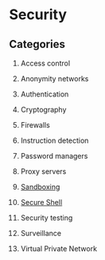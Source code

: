 # Security

## Categories

1. Access control

1. Anonymity networks

1. Authentication

1. Cryptography

1. Firewalls

1. Instruction detection

1. Password managers

1. Proxy servers

1. [Sandboxing](sandboxing)

1. [Secure Shell](secure-shell)

1. Security testing

1. Surveillance

1. Virtual Private Network
